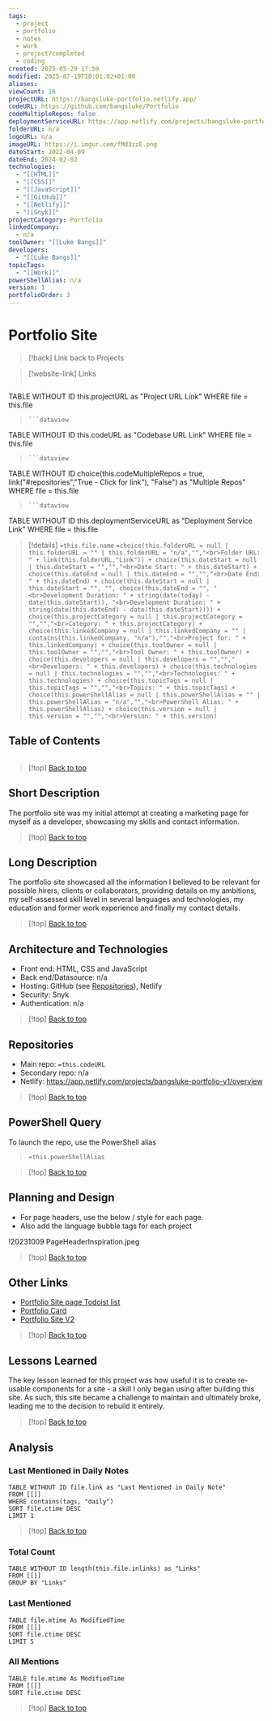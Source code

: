 ```yaml
---
tags:
  - project
  - portfolio
  - notes
  - work
  - project/completed
  - coding
created: 2025-05-29 17:59
modified: 2025-07-19T10:01:02+01:00
aliases: 
viewCount: 16
projectURL: https://bangsluke-portfolio.netlify.app/
codeURL: https://github.com/bangsluke/Portfolio
codeMultipleRepos: false
deploymentServiceURL: https://app.netlify.com/projects/bangsluke-portfolio-v1/overview
folderURL: n/a
logoURL: n/a
imageURL: https://i.imgur.com/fMd3zzE.png
dateStart: 2022-04-09
dateEnd: 2024-02-02
technologies:
  - "[[HTML]]"
  - "[[CSS]]"
  - "[[JavaScript]]"
  - "[[GitHub]]"
  - "[[Netlify]]"
  - "[[Snyk]]"
projectCategory: Portfolio
linkedCompany:
  - n/a
toolOwner: "[[Luke Bangs]]"
developers:
  - "[[Luke Bangs]]"
topicTags:
  - "[[Work]]"
powerShellAlias: n/a
version: 1
portfolioOrder: 3
---
```


# Portfolio Site

> [!back] Link back to <span class="theme-link">Projects</span>

>[!website-link] Links
> ```dataview
TABLE WITHOUT ID this.projectURL as "Project URL Link"
WHERE file = this.file
>```
>```dataview
TABLE WITHOUT ID this.codeURL as "Codebase URL Link"
WHERE file = this.file
>```
>```dataview
TABLE WITHOUT ID choice(this.codeMultipleRepos = true, link("#repositories","True - Click for link"), "False") as "Multiple Repos"
WHERE file = this.file
>```
>```dataview
TABLE WITHOUT ID this.deploymentServiceURL as "Deployment Service Link"
WHERE file = this.file

>[!details]  `=this.file.name`
>`=choice(this.folderURL = null | this.folderURL = "" | this.folderURL = "n/a","","<br>Folder URL: " + link(this.folderURL,"Link")) + choice(this.dateStart = null | this.dateStart = "","","<br>Date Start: " + this.dateStart) + choice(this.dateEnd = null | this.dateEnd = "","","<br>Date End: " + this.dateEnd) + choice(this.dateStart = null | this.dateStart = "", "", choice(this.dateEnd = "", "<br>Development Duration: " + string(date(today) - date(this.dateStart)), "<br>Development Duration: " + string(date(this.dateEnd) - date(this.dateStart)))) + choice(this.projectCategory = null | this.projectCategory = "","","<br>Category: " + this.projectCategory) + choice(this.linkedCompany = null | this.linkedCompany = "" | contains(this.linkedCompany, "n/a"),"","<br>Project for: " + this.linkedCompany) + choice(this.toolOwner = null | this.toolOwner = "","","<br>Tool Owner: " + this.toolOwner) + choice(this.developers = null | this.developers = "","","<br>Developers: " + this.developers) + choice(this.technologies = null | this.technologies = "","","<br>Technologies: " + this.technologies) + choice(this.topicTags = null | this.topicTags = "","","<br>Topics: " + this.topicTags) + choice(this.powerShellAlias = null | this.powerShellAlias = "" | this.powerShellAlias = "n/a","","<br>PowerShell Alias: " + this.powerShellAlias) + choice(this.version = null | this.version = "","","<br>Version: " + this.version)`

## Table of Contents

```table-of-contents
```

>[!top] [Back to top](#Table%20of%20Contents)

## Short Description

The portfolio site was my initial attempt at creating a marketing page for myself as a developer, showcasing my skills and contact information.

>[!top] [Back to top](#Table%20of%20Contents)

## Long Description

The portfolio site showcased all the information I believed to be relevant for possible hirers, clients or collaborators, providing details on my ambitions, my self-assessed skill level in several languages and technologies, my education and former work experience and finally my contact details.

>[!top] [Back to top](#Table%20of%20Contents)

## Architecture and Technologies

- Front end: <span class="theme-link">HTML</span>, <span class="theme-link">CSS</span> and <span class="theme-link">JavaScript</span>
- Back end/Datasource: n/a
- Hosting: <span class="theme-link">GitHub</span> (see [Repositories](#repositories)), <span class="theme-link">Netlify</span>
- Security: <span class="theme-link">Snyk</span>
- Authentication: n/a

>[!top] [Back to top](#Table%20of%20Contents)

## Repositories

- Main repo: `=this.codeURL`
- Secondary repo: n/a
- <span class="theme-link">Netlify</span>: https://app.netlify.com/projects/bangsluke-portfolio-v1/overview

>[!top] [Back to top](#Table%20of%20Contents)

## PowerShell Query

To launch the repo, use the <span class="theme-link">PowerShell</span> alias 

> `=this.powerShellAlias`

>[!top] [Back to top](#Table%20of%20Contents)

## Planning and Design

- For page headers, use the below / style for each page.
- Also add the language bubble tags for each project

!<span class="theme-link">20231009 PageHeaderInspiration.jpeg</span>

>[!top] [Back to top](#Table%20of%20Contents)

## Other Links

- [Portfolio Site page Todoist list](https://todoist.com/showTask?id=5773759872&sync_id=6506087454)
- <a href="/portfolio/projects/Portfolio Card" class="theme-link">Portfolio Card</a>
- <a href="/portfolio/projects/Portfolio Site V2" class="theme-link">Portfolio Site V2</a>

>[!top] [Back to top](#Table%20of%20Contents)

## Lessons Learned

The key lesson learned for this project was how useful it is to create re-usable components for a site - a skill I only began using after building this site. As such, this site became a challenge to maintain and ultimately broke, leading me to the decision to rebuild it entirely.

>[!top] [Back to top](#Table%20of%20Contents)

## Analysis

### Last Mentioned in Daily Notes

```dataview
TABLE WITHOUT ID file.link as "Last Mentioned in Daily Note"
FROM [[]]
WHERE contains(tags, "daily")
SORT file.ctime DESC
LIMIT 1
```

>[!top] [Back to top](#Table%20of%20Contents)

### Total Count

```dataview
TABLE WITHOUT ID length(this.file.inlinks) as "Links"
FROM [[]]
GROUP BY "Links"
```

### Last Mentioned

```dataview
TABLE file.mtime As ModifiedTime
FROM [[]]
SORT file.ctime DESC
LIMIT 5
```

### All Mentions

```dataview
TABLE file.mtime As ModifiedTime
FROM [[]]
SORT file.ctime DESC
```

>[!top] [Back to top](#Table%20of%20Contents)